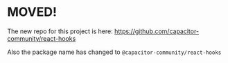# MOVED!

The new repo for this project is here: https://github.com/capacitor-community/react-hooks

Also the package name has changed to `@capacitor-community/react-hooks`
